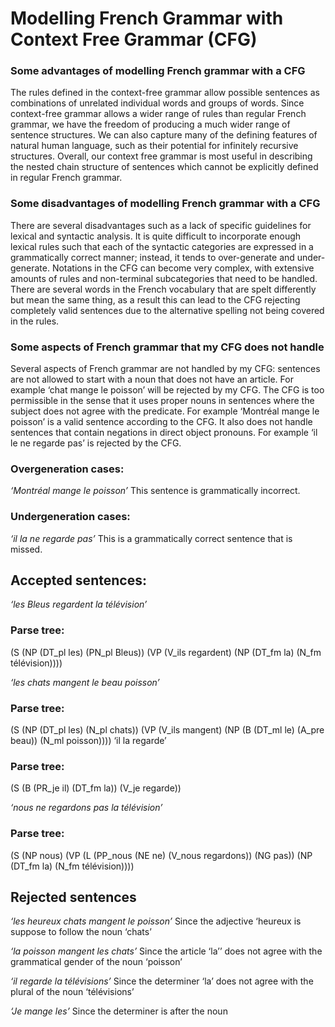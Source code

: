 # Modelling French Grammar with Context Free Grammar (CFG)

### Some advantages of modelling French grammar with a CFG
The rules defined in the context-free grammar allow possible sentences as combinations of
unrelated individual words and groups of words. Since context-free grammar allows a wider
range of rules than regular French grammar, we have the freedom of producing a much wider
range of sentence structures. We can also capture many of the defining features of natural
human language, such as their potential for infinitely recursive structures. Overall, our context
free grammar is most useful in describing the nested chain structure of sentences which cannot
be explicitly defined in regular French grammar.

### Some disadvantages of modelling French grammar with a CFG
There are several disadvantages such as a lack of specific guidelines for lexical and syntactic
analysis. It is quite difficult to incorporate enough lexical rules such that each of the syntactic
categories are expressed in a grammatically correct manner; instead, it tends to over-generate
and under-generate. Notations in the CFG can become very complex, with extensive amounts
of rules and non-terminal subcategories that need to be handled. There are several words in the
French vocabulary that are spelt differently but mean the same thing, as a result this can lead to
the CFG rejecting completely valid sentences due to the alternative spelling not being covered
in the rules.

### Some aspects of French grammar that my CFG does not handle
Several aspects of French grammar are not handled by my CFG: sentences are not allowed to
start with a noun that does not have an article. For example ‘chat mange le poisson’ will be
rejected by my CFG. The CFG is too permissible in the sense that it uses proper nouns in
sentences where the subject does not agree with the predicate. For example ‘Montréal mange
le poisson’ is a valid sentence according to the CFG. It also does not handle sentences that
contain negations in direct object pronouns. For example ‘il le ne regarde pas’ is rejected by the
CFG.

### Overgeneration cases:
*‘Montréal mange le poisson’*
This sentence is grammatically incorrect.

### Undergeneration cases:
*‘il la ne regarde pas’*
This is a grammatically correct sentence that is missed.

## Accepted sentences:

*‘les Bleus regardent la télévision’*
### Parse tree:
(S
(NP (DT_pl les) (PN_pl Bleus))
(VP (V_ils regardent) (NP (DT_fm la) (N_fm télévision))))

*‘les chats mangent le beau poisson’*
### Parse tree:
(S
(NP (DT_pl les) (N_pl chats))
(VP
(V_ils mangent)
(NP (B (DT_ml le) (A_pre beau)) (N_ml poisson))))
‘il la regarde’
### Parse tree:
(S (B (PR_je il) (DT_fm la)) (V_je regarde))

*‘nous ne regardons pas la télévision’*
### Parse tree:
(S
(NP nous)
(VP
(L (PP_nous (NE ne) (V_nous regardons)) (NG pas))
(NP (DT_fm la) (N_fm télévision))))


## Rejected sentences

*‘les heureux chats mangent le poisson’*
Since the adjective ‘heureux is suppose to follow the noun ‘chats’

*‘la poisson mangent les chats’*
Since the article ‘la’’ does not agree with the grammatical gender of the noun ‘poisson’

*‘il regarde la télévisions’*
Since the determiner ‘la’ does not agree with the plural of the noun ‘télévisions’

*‘Je mange les’*
Since the determiner is after the noun

